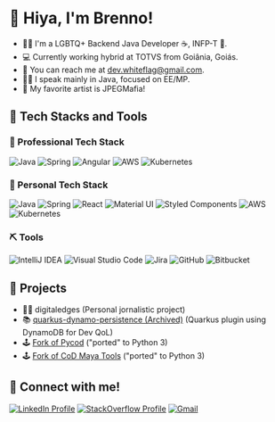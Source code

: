 # 🥰 Hiya, I'm Brenno!

- 🏳‍🌈 I'm a LGBTQ+ Backend Java Developer ☕, INFP-T 🤗.
- 💻 Currently working hybrid at TOTVS from Goiânia, Goiás.
- 📧 You can reach me at dev.whiteflag@gmail.com.
- 👩‍💻 I speak mainly in Java, focused on EE/MP.
- 🎵 My favorite artist is JPEGMafia!

## 🧰 Tech Stacks and Tools
### 💼 Professional Tech Stack
![Java](https://img.shields.io/badge/java-%23ED8B00.svg?style=for-the-badge&logo=java&logoColor=white)
![Spring](https://img.shields.io/badge/spring-%236DB33F.svg?style=for-the-badge&logo=spring&logoColor=white)
![Angular](https://img.shields.io/badge/angular-%23DD0031.svg?style=for-the-badge&logo=angular&logoColor=white)
![AWS](https://img.shields.io/badge/AWS-%23FF9900.svg?style=for-the-badge&logo=amazon-aws&logoColor=white)
![Kubernetes](https://img.shields.io/badge/kubernetes-%23326ce5.svg?style=for-the-badge&logo=kubernetes&logoColor=white)

### 🏓 Personal Tech Stack
![Java](https://img.shields.io/badge/java-%23ED8B00.svg?style=for-the-badge&logo=java&logoColor=white)
![Spring](https://img.shields.io/badge/spring-%236DB33F.svg?style=for-the-badge&logo=spring&logoColor=white)
![React](https://img.shields.io/badge/react-%2320232a.svg?style=for-the-badge&logo=react&logoColor=%2361DAFB)
![Material UI](https://img.shields.io/badge/materialui-%230081CB.svg?style=for-the-badge&logo=material-ui&logoColor=white)
![Styled Components](https://img.shields.io/badge/styled--components-DB7093?style=for-the-badge&logo=styled-components&logoColor=white)
![AWS](https://img.shields.io/badge/AWS-%23FF9900.svg?style=for-the-badge&logo=amazon-aws&logoColor=white)
![Kubernetes](https://img.shields.io/badge/kubernetes-%23326ce5.svg?style=for-the-badge&logo=kubernetes&logoColor=white)

### ⛏ Tools
![IntelliJ IDEA](https://img.shields.io/badge/IntelliJIDEA-000000.svg?style=for-the-badge&logo=intellij-idea&logoColor=white)
![Visual Studio Code](https://img.shields.io/badge/Visual%20Studio%20Code-0078d7.svg?style=for-the-badge&logo=visual-studio-code&logoColor=white)
![Jira](https://img.shields.io/badge/jira-%230A0FFF.svg?style=for-the-badge&logo=jira&logoColor=white)
![GitHub](https://img.shields.io/badge/github-%23121011.svg?style=for-the-badge&logo=github&logoColor=white)
![Bitbucket](https://img.shields.io/badge/bitbucket-%230047B3.svg?style=for-the-badge&logo=bitbucket&logoColor=white)

## 💽 Projects
- 👩‍💻 digitaledges (Personal jornalistic project)
- 📚 [quarkus-dynamo-persistence (Archived)](https://github.com/hrzndev/quarkus-dynamo-persistence) (Quarkus plugin using DynamoDB for Dev QoL)  
- 🕹 [Fork of Pycod](https://github.com/dev-whiteflag/pycod) ("ported" to Python 3)
- 🕹 [Fork of CoD Maya Tools](https://github.com/dev-whiteflag/codmayatools) ("ported" to Python 3)

## 👋 Connect with me!
[![LinkedIn Profile](https://img.shields.io/badge/linkedin-%230077B5.svg?style=for-the-badge&logo=linkedin&logoColor=white)](https://www.linkedin.com/in/brennofagundes/)
[![StackOverflow Profile](https://img.shields.io/badge/-Stackoverflow-FE7A16?style=for-the-badge&logo=stack-overflow&logoColor=white)](https://stackoverflow.com/users/9195528/brenno-fagundes)
[![Gmail](https://img.shields.io/badge/Gmail-D14836?style=for-the-badge&logo=gmail&logoColor=white)](mailto:dev.whiteflag@gmail.com)

